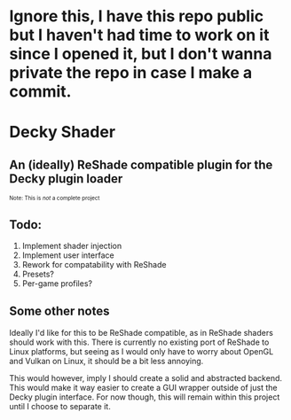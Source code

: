 # Ignore this, I have this repo public but I haven't had time to work on it since I opened it, but I don't wanna private the repo in case I make a commit.
# Decky Shader
## An (ideally) ReShade compatible plugin for the Decky plugin loader
<sub><sup>Note: This is *not* a complete project<sup><sub>

## Todo:
1. Implement shader injection
2. Implement user interface
3. Rework for compatability with ReShade
4. Presets?
5. Per-game profiles?

## Some other notes
Ideally I'd like for this to be ReShade compatible, as in ReShade shaders should work with this. There is currently no existing port of ReShade to Linux platforms, but seeing as I would only have to worry about OpenGL and Vulkan on Linux, it should be a bit less annoying.

This would however, imply I should create a solid and abstracted backend. This would make it way easier to create a GUI wrapper outside of just the Decky plugin interface. For now though, this will remain within this project until I choose to separate it.

